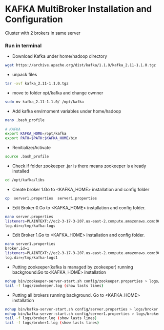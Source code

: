 
# KAFKA MultiBroker Installation and Configuration
Cluster with 2 brokers in same server

### Run in terminal 

* Download Kafka under home/hadoop directory
```bash
wget https://archive.apache.org/dist/kafka/1.1.0/kafka_2.11-1.1.0.tgz
```

* unpack files
```bash
tar -xvf kafka_2.11-1.1.0.tgz
```

* move to folder opt/kafka and change ownner
```bash
sudo mv kafka_2.11-1.1.0/ /opt/kafka 
```

* Add kafka envirnoment variables under home/hadoop
```bash  
nano .bash_profile
 
# KAFKA
export KAFKA_HOME=/opt/kafka
export PATH=$PATH:$KAFKA_HOME/bin
```     

* Renitialize/Activate
```bash   
source .bash_profile
``` 

* Check if folder zookeeper .jar is there means zookeeper is already installed
```bash   
cd /opt/kafka/libs
``` 

* Create broker 1.Go to <KAFKA_HOME> installation and config folder
```bash   
cp  server1.properties  server1.properties
``` 

* Edit Broker 0.Go to <KAFKA_HOME> installation and config folder.
```bash   
nano server.properties
listeners=PLAINTEXT://ec2-3-17-3-207.us-east-2.compute.amazonaws.com:9092
log.dir=/tmp/kafka-logs
``` 

* Edit Broker 1.Go to <KAFKA_HOME> installation and config folder.
```bash   
nano server1.properties
broker.id=1
listeners=PLAINTEXT://ec2-3-17-3-207.us-east-2.compute.amazonaws.com:9093
log.dir=/tmp/kafka-logs1
``` 

* Putting  zookeeper(kafka is managed by zookeeper) running background.Go to<KAFKA_HOME> installation 
```bash 
nohup bin/zookeeper-server-start.sh config/zookeeper.properties > logs/zookeeper.log &
tail -f logs/zookeeper.log (show lasts lines)
``` 

* Putting all brokers running background. Go to <KAFKA_HOME> installation
```bash 
nohup bin/kafka-server-start.sh config/server.properties > logs/broker.log &
nohup bin/kafka-server-start.sh config/server1.properties > logs/broker1.log &
tail -f logs/broker.log (show lasts lines)
tail -f logs/broker1.log (show lasts lines)
``` 
